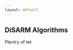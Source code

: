 ```yaml
---
layout: default
---
```


<section id='api'>
<h1 class="text-center">DiSARM Algorithms</h1>

Plentry of tet

</section>